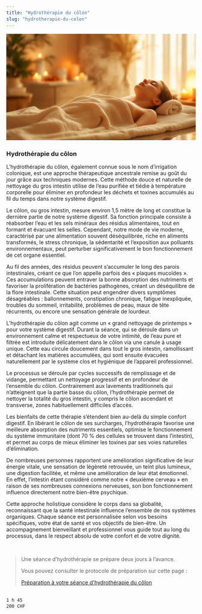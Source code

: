 ```yaml
---
title: "Hydrothérapie du côlon"
slug: "hydrotherapie-du-colon"
---
```


![Hydrothérapie du côlon](./images/hydrotherapie-colon.jpg)

### Hydrothérapie du côlon

L’hydrothérapie du côlon, également connue sous le nom d’irrigation colonique, est une approche thérapeutique ancestrale remise au goût du jour grâce aux techniques modernes. Cette méthode douce et naturelle de nettoyage du gros intestin utilise de l’eau purifiée et tiédie à température corporelle pour éliminer en profondeur les déchets et toxines accumulés au fil du temps dans notre système digestif.

Le côlon, ou gros intestin, mesure environ 1,5 mètre de long et constitue la dernière partie de notre système digestif. Sa fonction principale consiste à réabsorber l’eau et les sels minéraux des résidus alimentaires, tout en formant et évacuant les selles. Cependant, notre mode de vie moderne, caractérisé par une alimentation souvent déséquilibrée, riche en aliments transformés, le stress chronique, la sédentarité et l’exposition aux polluants environnementaux, peut perturber significativement le bon fonctionnement de cet organe essentiel.

Au fil des années, des résidus peuvent s’accumuler le long des parois intestinales, créant ce que l’on appelle parfois des « plaques mucoïdes ». Ces accumulations peuvent entraver la bonne absorption des nutriments et favoriser la prolifération de bactéries pathogènes, créant un déséquilibre de la flore intestinale. Cette situation peut engendrer divers symptômes désagréables : ballonnements, constipation chronique, fatigue inexpliquée, troubles du sommeil, irritabilité, problèmes de peau, maux de tête récurrents, ou encore une sensation générale de lourdeur.

L’hydrothérapie du côlon agit comme un « grand nettoyage de printemps » pour votre système digestif. Durant la séance, qui se déroule dans un environnement calme et respectueux de votre intimité, de l’eau pure et filtrée est introduite délicatement dans le côlon via une canule à usage unique. Cette eau circule doucement dans tout le gros intestin, ramollissant et détachant les matières accumulées, qui sont ensuite évacuées naturellement par le système clos et hygiénique de l’appareil professionnel.

Le processus se déroule par cycles successifs de remplissage et de vidange, permettant un nettoyage progressif et en profondeur de l’ensemble du côlon. Contrairement aux lavements traditionnels qui n’atteignent que la partie basse du côlon, l’hydrothérapie permet de nettoyer la totalité du gros intestin, y compris le côlon ascendant et transverse, zones habituellement difficiles d’accès.

Les bienfaits de cette thérapie s’étendent bien au-delà du simple confort digestif. En libérant le côlon de ses surcharges, l’hydrothérapie favorise une meilleure absorption des nutriments essentiels, optimise le fonctionnement du système immunitaire (dont 70 % des cellules se trouvent dans l’intestin), et permet au corps de mieux éliminer les toxines par ses voies naturelles d’élimination.

De nombreuses personnes rapportent une amélioration significative de leur énergie vitale, une sensation de légèreté retrouvée, un teint plus lumineux, une digestion facilitée, et même une amélioration de leur état émotionnel. En effet, l’intestin étant considéré comme notre « deuxième cerveau » en raison de ses nombreuses connexions nerveuses, son bon fonctionnement influence directement notre bien-être psychique.

Cette approche holistique considère le corps dans sa globalité, reconnaissant que la santé intestinale influence l’ensemble de nos systèmes organiques. Chaque séance est personnalisée selon vos besoins spécifiques, votre état de santé et vos objectifs de bien-être. Un accompagnement bienveillant et professionnel vous guide tout au long du processus, dans le respect absolu de votre confort et de votre dignité.

<br>

> Une séance d’hydrothérapie se prépare deux jours à l’avance.
>
> Vous pouvez consulter le protocole de préparation sur cette page :
>
> [Préparation à votre séance d'hydrothérapie du côlon](preparation-hydrotherapie.html)

```

1 h 45
200 CHF
```
